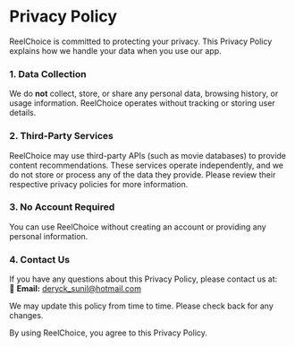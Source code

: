 # **Privacy Policy**  

ReelChoice is committed to protecting your privacy. This Privacy Policy explains how we handle your data when you use our app.  

### **1. Data Collection**  
We do **not** collect, store, or share any personal data, browsing history, or usage information. ReelChoice operates without tracking or storing user details.  

### **2. Third-Party Services**  
ReelChoice may use third-party APIs (such as movie databases) to provide content recommendations. These services operate independently, and we do not store or process any of the data they provide. Please review their respective privacy policies for more information.  

### **3. No Account Required**  
You can use ReelChoice without creating an account or providing any personal information.  

### **4. Contact Us**  
If you have any questions about this Privacy Policy, please contact us at:  
📧 **Email:** [deryck_sunil@hotmail.com](mailto:deryck_sunil@hotmail.com)  

We may update this policy from time to time. Please check back for any changes.  

By using ReelChoice, you agree to this Privacy Policy.  